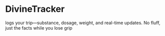 # DivineTracker
logs your trip—substance, dosage, weight, and real-time updates. No fluff, just the facts while you lose grip
